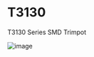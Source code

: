 # T3130
T3130 Series SMD Trimpot 

![image](https://github.com/microrobotics/T3130/assets/4562957/56d24d4f-3a53-4762-81a8-200654864fd8)
